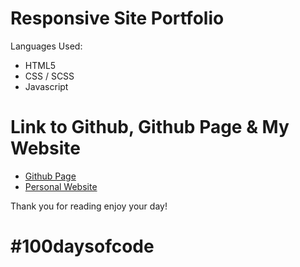 #  Responsive Site Portfolio

Languages Used:

  - HTML5
  - CSS / SCSS
  - Javascript

# Link to Github, Github Page & My Website

  - [Github Page](https://markjamin.github.io/Responsive-Portfolio-Site/)
  - [Personal Website](http://markjamin.com)

Thank you for reading enjoy your day!

# #100daysofcode
